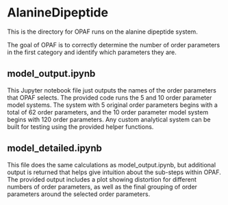 # AlanineDipeptide

This is the directory for OPAF runs on the alanine dipeptide system.

The goal of OPAF is to correctly determine the number of order parameters in the first category and identify which parameters they are.

## model_output.ipynb

This Jupyter notebook file just outputs the names of the order parameters that OPAF selects. The provided code runs the 5 and 10 order parameter model systems. The system with 5 original order parameters begins with a total of 62 order parameters, and the 10 order parameter model system begins with 120 order parameters. Any custom analytical system can be built for testing using the provided helper functions.

## model_detailed.ipynb

This file does the same calculations as model_output.ipynb, but additional output is returned that helps give intuition about the sub-steps within OPAF. The provided output includes a plot showing distortion for different numbers of order parameters, as well as the final grouping of order parameters around the selected order parameters.
